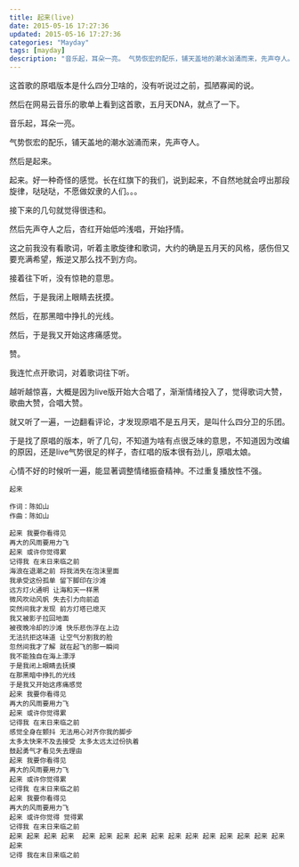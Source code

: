 ```yaml
---
title: 起来(live) 
date: 2015-05-16 17:27:36
updated: 2015-05-16 17:27:36
categories: "Mayday"
tags: [mayday]
description: "音乐起，耳朵一亮。 气势恢宏的配乐，铺天盖地的潮水汹涌而来，先声夺人。 然后是起来。"
---
```


这首歌的原唱版本是什么四分卫啥的，没有听说过之前，孤陋寡闻的说。

然后在网易云音乐的歌单上看到这首歌，五月天DNA，就点了一下。

音乐起，耳朵一亮。

气势恢宏的配乐，铺天盖地的潮水汹涌而来，先声夺人。

然后是起来。

起来。好一种奇怪的感觉。长在红旗下的我们，说到起来，不自然地就会哼出那段旋律，哒哒哒，不愿做奴隶的人们。。。

接下来的几句就觉得很违和。

然后先声夺人之后，杏红开始低吟浅唱，开始抒情。

这之前我没有看歌词，听着主歌旋律和歌词，大约的确是五月天的风格，感伤但又要充满希望，叛逆又那么找不到方向。

接着往下听，没有惊艳的意思。

然后，于是我闭上眼睛去抚摸。

然后，在那黑暗中挣扎的光线。

然后，于是我又开始这疼痛感觉。

赞。

我连忙点开歌词，对着歌词往下听。

越听越惊喜，大概是因为live版开始大合唱了，渐渐情绪投入了，觉得歌词大赞，歌曲大赞，合唱大赞。

就又听了一遍，一边翻看评论，才发现原唱不是五月天，是叫什么四分卫的乐团。

于是找了原唱的版本，听了几句，不知道为啥有点很乏味的意思，不知道因为改编的原因，还是live气势很足的样子，杏红唱的版本很有劲儿，原唱太娘。

心情不好的时候听一遍，能显著调整情绪振奋精神。不过重复播放性不强。

```
起来  

作词：陈如山
作曲：陈如山  

起来 我要你看得见
再大的风雨要用力飞 
起来 或许你觉得累 
记得我 在末日来临之前
海浪在退潮之前 将我消失在泡沫里面
我承受这份孤单 留下脚印在沙滩
远方灯火通明 让海和天一样黑
微风吹动风帆 失去引力向前追 
突然间我才发现 前方灯塔已熄灭
我又被影子拉回地面
被夜晚冷却的沙滩 快乐悲伤浮在上边
无法抗拒这味道 让空气分割我的脸
忽然间我才了解 就在起飞的那一瞬间
我不能独自在海上漂浮
于是我闭上眼睛去抚摸
在那黑暗中挣扎的光线
于是我又开始这疼痛感觉
起来 我要你看得见
再大的风雨要用力飞
起来 或许你觉得累
记得我 在末日来临之前
感觉全身在颤抖 无法用心对齐你我的脚步
太多太快来不及去接受 太多太远太过份执着
鼓起勇气才看见失去理由
起来 我要你看得见
再大的风雨要用力飞
起来 或许你觉得累
记得我 在末日来临之前
起来 我要你看得见
再大的风雨要用力飞
起来 或许你觉得 觉得累
记得我 在末日来临之前
起来 起来 起来 起来  起来 起来 起来 起来 起来 起来 起来 起来 起来 起来 起来 起来 起来
记得 我在末日来临之前
```
